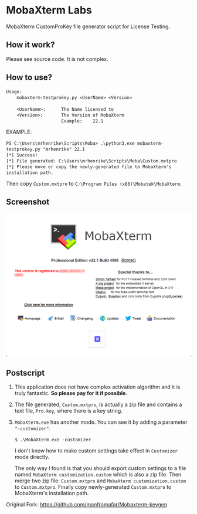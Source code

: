 # MobaXterm Labs
MobaXterm CustomProKey file generator script for License Testing.

## How it work?

Please see source code. It is not complex.

## How to use?

```
Usage:
    mobaxterm-testprokey.py <UserName> <Version>

    <UserName>:      The Name licensed to
    <Version>:       The Version of MobaXterm
                     Example:    22.1
```

EXAMPLE:

```
PS C:\Users\mrhenrike\Scripts\Moba> .\python3.exe mobaxterm-testprokey.py "mrhenrike" 22.1
[*] Success!
[*] File generated: C:\Users\mrhenrike\Scripts\Moba\Custom.mxtpro
[*] Please move or copy the newly-generated file to MobaXterm's installation path.
```

Then copy `Custom.mxtpro` to `C:\Program Files (x86)\Mobatek\MobaXterm`.

## Screenshot

![](about-license-moba.png)

## Postscript

1. This application does not have complex activation algorithm and it is truly fantastic. __So please pay for it if possible.__

2. The file generated, `Custom.mxtpro`, is actually a zip file and contains a text file, `Pro.key`, where there is a key string. 

3. `MobaXterm.exe` has another mode. You can see it by adding a parameter `"-customizer"`.

   ```
   $ .\MobaXterm.exe -customizer
   ```

   I don't know how to make custom settings take effect in `Customizer` mode directly. 
   
   The only way I found is that you should export custom settings to a file named `MobaXterm customization.custom` which is also a zip file. Then merge two zip file: `Custom.mxtpro` and `MobaXterm customization.custom` to `Custom.mxtpro`. Finally copy newly-generated `Custom.mxtpro` to MobaXterm's installation path.

Original Fork: https://github.com/manfromafar/Mobaxterm-keygen
